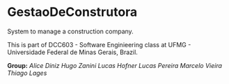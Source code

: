 # GestaoDeConstrutora
System to manage a construction company.

This is part of DCC603 - Software Enginieering class at UFMG - Universidade Federal de Minas Gerais, Brazil.

**Group:**
*Alice Diniz*
*Hugo Zanini*
*Lucas Hofner*
*Lucas Pereira*
*Marcelo Vieira*
*Thiago Lages*
